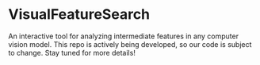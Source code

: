 # VisualFeatureSearch

An interactive tool for analyzing intermediate features in any computer vision model. 
This repo is actively being developed, so our code is subject to change. Stay tuned for more details!